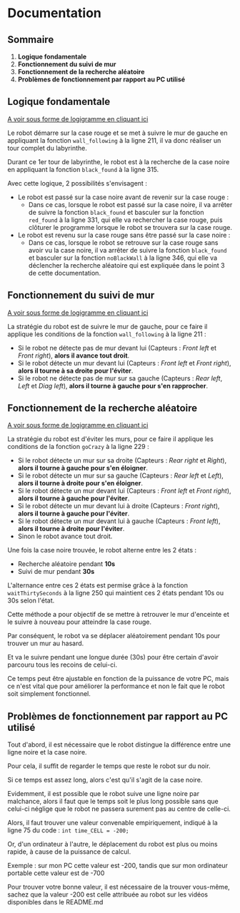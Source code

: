# Documentation

## Sommaire
1. **Logique fondamentale**
2. **Fonctionnement du suivi de mur**
3. **Fonctionnement de la recherche aléatoire**
4. **Problèmes de fonctionnement par rapport au PC utilisé**

## Logique fondamentale
[A voir sous forme de logigramme en cliquant ici](https://github.com/Poblit0/TP-Info/blob/main/Logigrammes/TP%20Info%20-%20Logique%20fondamentale.pdf)

Le robot démarre sur la case rouge et se met à suivre le mur de gauche en appliquant la fonction `wall_following` à la ligne 211, il va donc réaliser un tour complet du labyrinthe.

Durant ce 1er tour de labyrinthe, le robot est à la recherche de la case noire en appliquant la fonction `black_found` à la ligne 315.

Avec cette logique, 2 possibilités s'envisagent :
- Le robot est passé sur la case noire avant de revenir sur la case rouge :
  - Dans ce cas, lorsque le robot est passé sur la case noire, il va arrêter de suivre la fonction `black_found` et basculer sur la fonction `red_found` à la ligne 331, qui elle va rechercher la case rouge, puis clôturer le programme lorsque le robot se trouvera sur la case rouge.
- Le robot est revenu sur la case rouge sans être passé sur la case noire :
  - Dans ce cas, lorsque le robot se retrouve sur la case rouge sans avoir vu la case noire, il va arrêter de suivre la fonction `black_found` et basculer sur la fonction `noBlackWall` à la ligne 346, qui elle va déclencher la recherche aléatoire qui est expliquée dans le point 3 de cette documentation.

## Fonctionnement du suivi de mur
[A voir sous forme de logigramme en cliquant ici](https://github.com/Poblit0/TP-Info/blob/main/Logigrammes/TP%20Info%20-%20Suivi%20de%20mur.pdf)

La stratégie du robot est de suivre le mur de gauche, pour ce faire il applique les conditions de la fonction `wall_following` à la ligne 211 :


- Si le robot ne détecte pas de mur devant lui (Capteurs : *Front left* et *Front right*), **alors il avance tout droit**.
- Si le robot détecte un mur devant lui (Capteurs : *Front left* et *Front right*), **alors il tourne à sa droite pour l'éviter**.
- Si le robot ne détecte pas de mur sur sa gauche (Capteurs : *Rear left*, *Left* et *Diag left*), **alors il tourne à gauche pour s'en rapprocher**.

## Fonctionnement de la recherche aléatoire
[A voir sous forme de logigramme en cliquant ici](https://github.com/Poblit0/TP-Info/blob/main/Logigrammes/TP%20Info%20-%20Recherche%20al%C3%A9atoire.pdf)

La stratégie du robot est d'éviter les murs, pour ce faire il applique les conditions de la fonction `goCrazy` à la ligne 229 :

- Si le robot détecte un mur sur sa droite (Capteurs : *Rear right* et *Right*), **alors il tourne à gauche pour s'en éloigner**.
- Si le robot détecte un mur sur sa gauche (Capteurs : *Rear left* et *Left*), **alors il tourne à droite pour s'en éloigner**.
- Si le robot détecte un mur devant lui (Capteurs : *Front left* et *Front right*), **alors il tourne à gauche pour l'éviter**.
- Si le robot détecte un mur devant lui à droite (Capteurs : *Front right*), **alors il tourne à gauche pour l'éviter**.
- Si le robot détecte un mur devant lui à gauche (Capteurs : *Front left*), **alors il tourne à droite pour l'éviter**.
- Sinon le robot avance tout droit.

Une fois la case noire trouvée, le robot alterne entre les 2 états :
- Recherche aléatoire pendant **10s**
- Suivi de mur pendant **30s**

L'alternance entre ces 2 états est permise grâce à la fonction `waitThirtySeconds` à la ligne 250 qui maintient ces 2 états pendant 10s ou 30s selon l'état.

Cette méthode a pour objectif de se mettre à retrouver le mur d'enceinte et le suivre à nouveau pour atteindre la case rouge.

Par conséquent, le robot va se déplacer aléatoirement pendant 10s pour trouver un mur au hasard.

Et va le suivre pendant une longue durée (30s) pour être certain d'avoir parcouru tous les recoins de celui-ci.

Ce temps peut être ajustable en fonction de la puissance de votre PC, mais ce n'est vital que pour améliorer la performance et non le fait que le robot soit simplement fonctionnel.

## Problèmes de fonctionnement par rapport au PC utilisé

Tout d'abord, il est nécessaire que le robot distingue la différence entre une ligne noire et la case noire.

Pour cela, il suffit de regarder le temps que reste le robot sur du noir.

Si ce temps est assez long, alors c'est qu'il s'agit de la case noire.

Evidemment, il est possible que le robot suive une ligne noire par malchance, alors il faut que le temps soit le plus long possible sans que celui-ci néglige que le robot ne passera surement pas au centre de celle-ci.

Alors, il faut trouver une valeur convenable empiriquement, indiqué à la ligne 75 du code : `int time_CELL = -200;`

Or, d'un ordinateur à l'autre, le déplacement du robot est plus ou moins rapide, à cause de la puissance de calcul.

Exemple : sur mon PC cette valeur est -200, tandis que sur mon ordinateur portable cette valeur est de -700

Pour trouver votre bonne valeur, il est nécessaire de la trouver vous-même, sachez que la valeur -200 est celle attribuée au robot sur les vidéos disponibles dans le README.md
